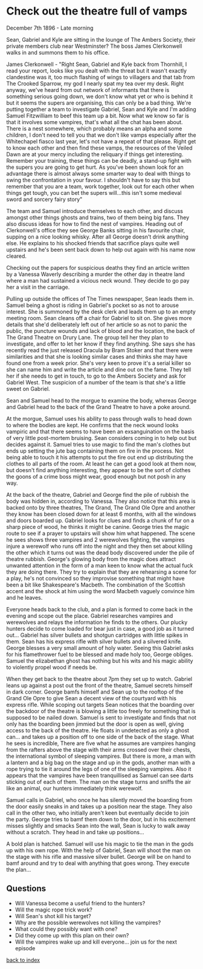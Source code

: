 # Check out the theatre full of vamps

December 7th 1896 - Late morning

Sean, Gabriel and Kyle are sitting in the lounge of The Ambers Society, their private members club near Westminster? The boss James Clerkonwell walks in and summons them to his office.

James Clerkonwell - "Right Sean, Gabriel and Kyle back from Thornhill, I read your report, looks like you dealt with the threat but it wasn't exactly clandestine was it, too much flashing of wings to villagers and that tab from The Crooked Sparrow, my god I nearly spat my tea over my desk.
Right anyway, we've heard from out network of informants that there is something serious going down, we don't know what yet or who is behind it but it seems the supers are organising, this can only be a bad thing. We're putting together a team to investigate Gabriel, Sean and Kyle and I'm adding Samuel Fitzwilliam to beef this team up a bit.
Now what we know so far is that it involves some vampires, that's what all the chat has been about. There is a nest somewhere, which probably means an alpha and some children, I don't need to tell you that we don't like vamps especially after the Whitechapel fiasco last year, let's not have a repeat of that please.
Right get to know each other and then find these vamps, the resources of the Veiled Dawn are at your mercy including the reliquary if things get interesting.
Remember your training, these things can be deadly, a stand-up fight with the supers you are going to get hurt. As you've been shown look for an advantage there is almost always some smarter way to deal with things to swing the confrontation in your favour. I shouldn't have to say this but remember that you are a team, work together, look out for each other when things get tough, you can bet the supers will...this isn't some medieval sword and sorcery fairy story"

The team and Samuel introduce themselves to each other, and discuss amongst other things ghosts and trains, two of them being big fans. They also discuss ideas for how to find the nest of vampires. Heading out of Clerkonwell's office they see George Banks sitting in his favourite chair, supping on a nice looking whisky. After all George doesn't drink anything else. He explains to his shocked friends that sacrifice plays quite well upstairs and he's been sent back down to help out again with his name now cleared.

Checking out the papers for suspicious deaths they find an article written by a Vanessa Waverly describing a murder the other day in theatre land where a man had sustained a vicious neck wound. They decide to go pay her a visit in the carriage.

Pulling up outside the offices of The Times newspaper, Sean leads them in. Samuel being a ghost is riding in Gabriel's pocket so as not to arouse interest. She is summoned by the desk clerk and leads them up to an empty meeting room. Sean cleans off a chair for Gabriel to sit on. She gives more details that she'd deliberately left out of her article so as not to panic the public, the puncture wounds and lack of blood and the location, the back of The Grand Theatre on Drury Lane. The group tell her they plan to investigate, and offer to let her know if they find anything. She says she has recently read the just released Dracula by Bram Stoker and that there were similarities and that she is looking similar cases and thinks she may have found one from a week prior. She's very keen to prove it's a serial killer so she can name him and write the article and dine out on the fame. They tell her if she needs to get in touch, to go to the Ambers Society and ask for Gabriel West. The suspicion of a number of the team is that she's a little sweet on Gabriel.

Sean and Samuel head to the morgue to examine the body, whereas George and Gabriel head to the back of the Grand Theatre to have a poke around.

At the morgue, Samuel uses his ability to pass through walls to head down to where the bodies are kept. He confirms that the neck wound looks vampiric and that there seems to have been an exsanguination on the basis of very little post-mortem bruising. Sean considers coming in to help out but decides against it. Samuel tries to use magic to find the man's clothes but ends up setting the jute bag containing them on fire in the process. Not being able to touch it his attempts to put the fire out end up distributing the clothes to all parts of the room. At least he can get a good look at them now, but doesn't find anything interesting, they appear to be the sort of clothes the goons of a crime boss might wear, good enough but not posh in any way.

At the back of the theatre, Gabriel and George find the pile of rubbish the body was hidden in, according to Vanessa. They also notice that this area is backed onto by three theatres, The Grand, The Grand Ole Opre and another they know has been closed down for at least 6 months, with all the windows and doors boarded up. Gabriel looks for clues and finds a chunk of fur on a sharp piece of wood, he thinks it might be canine. George tries the magic route to see if a prayer to upstairs will show him what happened. The scene he sees shows three vampires and 2 werewolves fighting, the vampires injure a werewolf who runs off into the night and they then set about killing the other which it turns out was the dead body discovered under the pile of theatre rubbish. George's glowing body from the magic does attract unwanted attention in the form of a man keen to know what the actual fuck they are doing there. They try to explain that they are rehearsing a scene for a play, he's not convinced so they improvise something that might have been a bit like Shakespeare's Macbeth. The combination of the Scottish accent and the shock at him using the word Macbeth vaguely convince him and he leaves.

Everyone heads back to the club, and a plan is formed to come back in the evening and scope out the place. Gabriel researches vampires and werewolves and relays the information he finds to the others. Our plucky hunters decide to come loaded for bear just in case, a good job as it turned out... Gabriel has silver bullets and shotgun cartridges with little spikes in them. Sean has his express rifle with silver bullets and a silvered knife. George blesses a very small amount of holy water. Seeing this Gabriel asks for his flamethrower fuel to be blessed and made holy too, George obliges. Samuel the elizabethan ghost has nothing but his wits and his magic ability to violently propel wood if needs be.

When they get back to the theatre about 7pm they set up to watch. Gabriel leans up against a post out the front of the theatre, Samuel secrets himself in dark corner. George bamfs himself and Sean up to the rooftop of the Grand Ole Opre to give Sean a decent view of the courtyard with his express rifle. While scoping out targets Sean notices that the boarding over the backdoor of the theatre is blowing a little too freely for something that is supposed to be nailed down. Samuel is sent to investigate and finds that not only has the boarding been jimmied but the door is open as well, giving access to the back of the theatre. He floats in undetected as only a ghost can... and takes up a position off to one side of the back of the stage. What he sees is incredible, There are five what he assumes are vampires hanging from the rafters above the stage with their arms crossed over their chests, the international symbol of sleeping vampires. But there is more, a man with a lantern and a big bag on the stage and up in the gods, another man with a rope trying to tie it around the legs of one of the sleeping vampires. Also it appears that the vampires have been tranquillised as Samuel can see darts sticking out of each of them. The man on the stage turns and sniffs the air like an animal, our hunters immediately think werewolf.

Samuel calls in Gabriel, who once he has silently moved the boarding from the door easily sneaks in and takes up a position near the stage. They also call in the other two, who initially aren't keen but eventually decide to join the party. George tries to bamf them down to the door, but in his excitement misses slightly and smacks Sean into the wall, Sean is lucky to walk away without a scratch. They head in and take up positions...

A bold plan is hatched. Samuel will use his magic to tie the man in the gods up with his own rope. With the help of Gabriel, Sean will shoot the man on the stage with his rifle and massive silver bullet. George will be on hand to bamf around and try to deal with anything that goes wrong. They execute the plan...

## Questions
* Will Vanessa become a useful friend to the hunters?  
* Will the magic rope trick work?  
* Will Sean's shot kill his target?  
* Why are the possible werewolves not killing the vampires?  
* What could they possibly want with one?  
* Did they come up with this plan on their own?  
* Will the vampires wake up and kill everyone... join us for the next episode  

[back to index](index)
